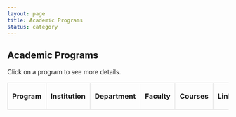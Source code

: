 ```yaml
---
layout: page
title: Academic Programs
status: category
---
```


## Academic Programs

Click on a program to see more details.

<table id="academicTable">
    <thead>
        <tr>
            <th>Program</th>
            <th>Institution</th>
            <th>Department</th>
            <th>Faculty</th>
            <th>Courses</th>
            <th>Link</th>
            <th>Exhibitions</th>
            <th>More Info</th>
        </tr>
    </thead>
    <tbody>
        <!-- JavaScript will populate this -->
    </tbody>
</table>

<style>
    table {
        width: 100%;
        border-collapse: collapse;
    }
    th, td {
        padding: 10px;
        border: 1px solid #ddd;
        text-align: left;
    }
    .hidden {
        display: none;
    }
    .details-row td {
        background-color: #f9f9f9;
        font-style: italic;
    }
    .show-more-btn {
        padding: 5px 10px;
        background-color: #007bff;
        color: white;
        border: none;
        cursor: pointer;
        border-radius: 4px;
    }
    .show-more-btn:hover {
        background-color: #0056b3;
    }
</style>

<script src="/assets/js/academicTable.js"></script>
